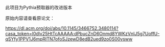 此项目为Pythia预取器的改进版本

原始内容请查看原论文：

https://dl.acm.org/doi/abs/10.1145/3466752.3480114?casa_token=l0dlv25HtTcAAAAA:dPbucZnD6Onmd8YWKzVnIJ5g7UoffU-qSYfy1PPV1J6mpRITN7ofoSJzewD8edB2ued9zo0S00vsww
